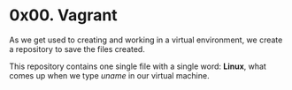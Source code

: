 # 0x00. Vagrant

As we get used to creating and working in a virtual environment, we create a repository to save the files created.

This repository contains one single file with a single word: **Linux**, what comes up when we type _uname_ in our virtual machine.
